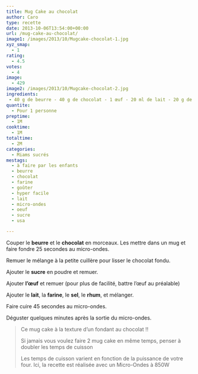 ```yaml
---
title: Mug Cake au chocolat
author: Caro
type: recette
date: 2013-10-06T13:54:00+00:00
url: /mug-cake-au-chocolat/
image1: /images/2013/10/Mugcake-chocolat-1.jpg
xyz_smap:
  - 1
rating:
  - 4.5
votes:
  - 4
image:
  - 429
image2: /images/2013/10/Mugcake-chocolat-2.jpg
ingredients:
 - 40 g de beurre - 40 g de chocolat - 1 œuf - 20 ml de lait - 20 g de sucre en poudre - 20 g de farine - 1 pincée de sel - 1 goutte de rhum (facultatif)
quantite:
  - Pour 1 personne
preptime:
  - 1M
cooktime:
  - 1M
totaltime:
  - 2M
categories:
  - Miams sucrés
mestags:
  - à faire par les enfants
  - beurre
  - chocolat
  - farine
  - goûter
  - hyper facile
  - lait
  - micro-ondes
  - oeuf
  - sucre
  - usa

---
```

Couper le **beurre** et le **chocolat** en morceaux. Les mettre dans un mug et faire fondre 25 secondes au micro-ondes.

Remuer le mélange à la petite cuillère pour lisser le chocolat fondu.

Ajouter le **sucre** en poudre et remuer.

Ajouter **l&rsquo;œuf** et remuer (pour plus de facilité, battre l&rsquo;œuf au préalable)

Ajouter le **lait**, la **farine**, le **sel**, le **rhum**, et mélanger.

Faire cuire 45 secondes au micro-ondes.

Déguster quelques minutes après la sortie du micro-ondes.

> Ce mug cake à la texture d&rsquo;un fondant au chocolat !!
> 
> Si jamais vous voulez faire 2 mug cake en même temps, penser à doubler les temps de cuisson
> 
> Les temps de cuisson varient en fonction de la puissance de votre four. Ici, la recette est réalisée avec un Micro-Ondes à 850W